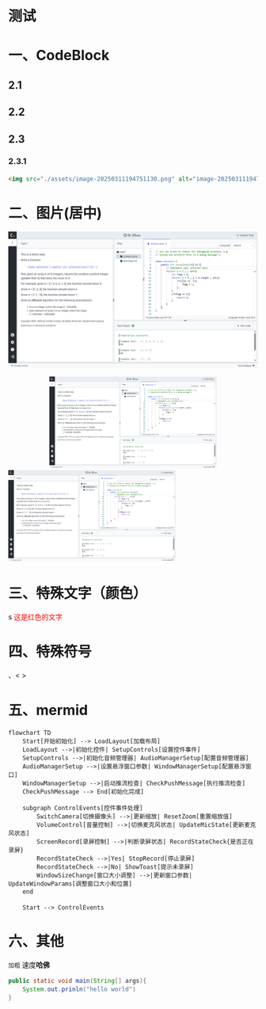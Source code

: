 # 测试

# 一、CodeBlock

## 2.1
## 2.2
## 2.3
### 2.3.1

```html
<img src="./assets/image-20250311194751130.png" alt="image-20250311194751130" style="zoom:50%;" />
```

# 二、图片(居中)

![image-20250311194751130](./assets/image-20250311194751130.png)

<center>
  <img src="./assets/image-20250311194751130.png" alt="image-2250311194751130" style="zoom:33%;" />
</center>

<img src="./assets/image-20250311194751130.png" alt="image-2250311194751130" style="zoom:33%;" />


# 三、特殊文字（颜色）
s
<font color="red">这是红色的文字</font>

# 四、特殊符号

、< > 




# 五、mermid
```mermaid
flowchart TD
    Start[开始初始化] --> LoadLayout[加载布局]
    LoadLayout -->|初始化控件| SetupControls[设置控件事件]
    SetupControls -->|初始化音频管理器| AudioManagerSetup[配置音频管理器]
    AudioManagerSetup -->|设置悬浮窗口参数| WindowManagerSetup[配置悬浮窗口]
    WindowManagerSetup -->|启动推流检查| CheckPushMessage[执行推流检查]
    CheckPushMessage --> End[初始化完成]

    subgraph ControlEvents[控件事件处理]
        SwitchCamera[切换摄像头] -->|更新缩放| ResetZoom[重置缩放值]
        VolumeControl[音量控制] -->|切换麦克风状态| UpdateMicState[更新麦克风状态]
        ScreenRecord[录屏控制] -->|判断录屏状态| RecordStateCheck{是否正在录屏}
        RecordStateCheck -->|Yes| StopRecord[停止录屏]
        RecordStateCheck -->|No| ShowToast[提示未录屏]
        WindowSizeChange[窗口大小调整] -->|更新窗口参数| UpdateWindowParams[调整窗口大小和位置]
    end

    Start --> ControlEvents

```

# 六、其他

`加粗` 速度**哈佛**

```java
public static void main(String[] args){
    System.out.prinln("hello world")
}
```

